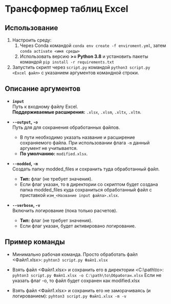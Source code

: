 # Трансформер таблиц Excel
## Использование
1. Настроить среду: 
    1. Через Conda командой `conda env create -f enviroment.yml`, затем `conda activate <имя среды>`
    2. Использовать версию **>= Python 3.8** и установить пакеты командой `pip install -r requirements.txt`
2. Запустить скрипт через `script.py` командой `python3 script.py <Excel файл>` с указанием аргументов командной строки.

## Описание аргументов
- **`input`**  
  Путь к входному файлу Excel.  
  **Поддерживаемые расширения:** `.xlsx`, `.xlsm`, `.xltx`, `.xltm`.

- **`--output`, `-o`**  
  Путь для для сохранения обработанных файлов.  
  - В пути необходимо указать название и расширение сохраняемого файла. При использовании флага `-m` данный аргумент не учитывается. 
  - **По умолчанию:** `modified.xlsx`.

- **`--modded`, `-m`**  
  Создать папку modded_files и сохранить туда обработанный файл.  
  - **Тип:** флаг (не требует значения).  
  - Если флаг указан, то в директории со скриптом будет создана папка modded_files куда сохраниться обработанный файл c приставкой `изм_<Название input файла>.xlsx`.

- **`--verbose`, `-v`**  
  Включить логирование (пока только расчетов).  
  - **Тип:** флаг (не требует значения).  
  - Если флаг указан, будет активировано логирование. 

## Пример команды
- Минимально рабочая команда. Просто обработать файл <Файл1.xlsx>:
    `pyhton3 script.py Файл1.xlsx`
- Взять файл <Файл1.xlsx> и сохранить его в директории <C:\path\to>:
    `pyhton3 script.py Файл1.xlsx -o C:\path\to\Обработан.xlsx`
Если не указать флаг -o, то файл будет сохранен как modified.xlsx

- Взять файл <Файл1.xlsx> и сохранить его не заморачиваясь (и логированием):
    `pyhton3 script.py Файл1.xlsx -m -v`